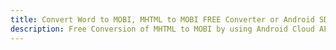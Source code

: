 ---title: Convert Word to MOBI, MHTML to MOBI FREE Converter or Android SDKdescription: Free Conversion of MHTML to MOBI by using Android Cloud APIs & SDKs. Also Create, Edit & Render Microsoft Word & OpenOffice documents in the Cloud.---